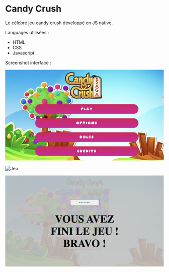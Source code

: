 # Candy Crush

Le célèbre jeu candy crush développé en JS native.

Languages utilisées :

- HTML
- CSS
- Javascript

Screenshot interface :

![Accueil](./img/screenshot/screen1.png)

![Jeu](./img/screenshot/screen2.png)

![Fin](./img/screenshot/screen3.png)